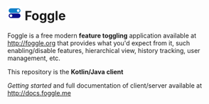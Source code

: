 # ![](logo-tr-32.png) Foggle

Foggle is a free modern **feature toggling** application available at http://foggle.org that provides what you'd expect
from it, such enabling/disable features, hierarchical view, history tracking, user management, etc.

This repository is the **Kotlin/Java client**

*Getting started* and full documentation of client/server available at http://docs.foggle.me
